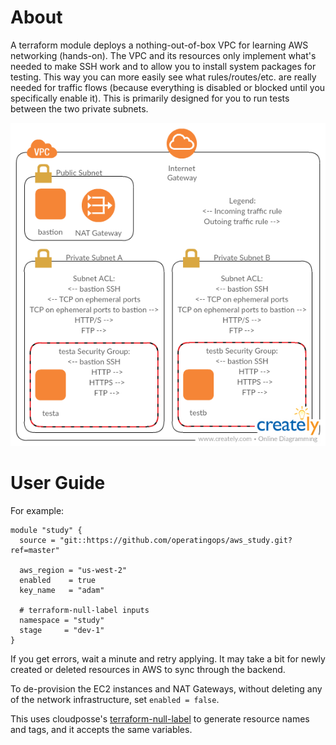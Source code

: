 # About

A terraform module deploys a nothing-out-of-box VPC for learning AWS networking (hands-on). The VPC and its resources only implement what's needed to make SSH work and to allow you to install system packages for testing. This way you can more easily see what rules/routes/etc. are really needed for traffic flows (because everything is disabled or blocked until you specifically enable it). This is primarily designed for you to run tests between the two private subnets.

![Network Diagram](diagram.png)

# User Guide

For example:
```
module "study" {
  source = "git::https://github.com/operatingops/aws_study.git?ref=master"

  aws_region = "us-west-2"
  enabled    = true
  key_name   = "adam"

  # terraform-null-label inputs
  namespace = "study"
  stage     = "dev-1"
}
```

If you get errors, wait a minute and retry applying. It may take a bit for newly created or deleted resources in AWS to sync through the backend.

To de-provision the EC2 instances and NAT Gateways, without deleting any of the network infrastructure, set `enabled = false`.

This uses cloudposse's [terraform-null-label](https://github.com/cloudposse/terraform-null-label/tree/0.5.3) to generate resource names and tags, and it accepts the same variables.
